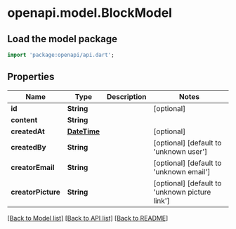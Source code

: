 # openapi.model.BlockModel

## Load the model package
```dart
import 'package:openapi/api.dart';
```

## Properties
Name | Type | Description | Notes
------------ | ------------- | ------------- | -------------
**id** | **String** |  | [optional] 
**content** | **String** |  | 
**createdAt** | [**DateTime**](DateTime.md) |  | [optional] 
**createdBy** | **String** |  | [optional] [default to 'unknown user']
**creatorEmail** | **String** |  | [optional] [default to 'unknown email']
**creatorPicture** | **String** |  | [optional] [default to 'unknown picture link']

[[Back to Model list]](../README.md#documentation-for-models) [[Back to API list]](../README.md#documentation-for-api-endpoints) [[Back to README]](../README.md)


